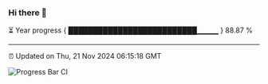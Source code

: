 ### Hi there 👋

⏳ Year progress { ██████████████████████████▁▁▁▁ } 88.87 %

---

⏰ Updated on Thu, 21 Nov 2024 06:15:18 GMT

![Progress Bar CI](https://github.com/Shyam-Makwana/GitHub-Actions-Demo/workflows/Progress%20Bar%20CI/badge.svg)
